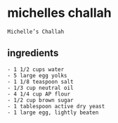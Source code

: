 # michelles challah
    Michelle’s Challah


## ingredients
    - 1 1/2 cups water
    - 5 large egg yolks
    - 1 1/8 teaspoon salt
    - 1/3 cup neutral oil
    - 4 1/4 cup AP flour
    - 1/2 cup brown sugar
    - 1 tablespoon active dry yeast
    - 1 large egg, lightly beaten
